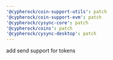 ```yaml
---
'@cypherock/coin-support-utils': patch
'@cypherock/coin-support-evm': patch
'@cypherock/cysync-core': patch
'@cypherock/coins': patch
'@cypherock/cysync-desktop': patch
---
```


add send support for tokens
